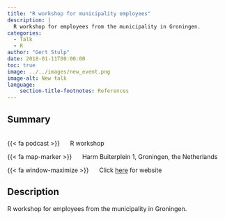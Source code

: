 ```yaml
---
title: "R workshop for municipality employees"
description: |
  R workshop for employees from the municipality in Groningen. 
categories:
  - Talk
  - R
author: "Gert Stulp"
date: 2018-01-11T00:00:00
toc: true
image: ../../images/new_event.png
image-alt: New talk
language: 
    section-title-footnotes: References
---
```



## Summary 
<br>
{{< fa podcast >}} &nbsp;&nbsp;&nbsp;&nbsp; R workshop

{{< fa map-marker >}} &nbsp;&nbsp;&nbsp;&nbsp; Harm Buiterplein 1, Groningen, the Netherlands

{{< fa window-maximize >}} &nbsp;&nbsp;&nbsp;&nbsp; Click [here](http://stulp.gmw.rug.nl/11-01-2018/Rworkshop/) for website



## Description

R workshop for employees from the municipality in Groningen.
